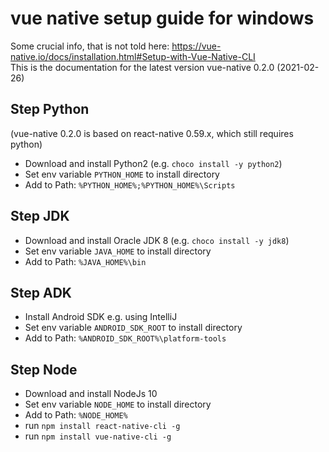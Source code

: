 # vue native setup guide for windows

Some crucial info, that is not told here: https://vue-native.io/docs/installation.html#Setup-with-Vue-Native-CLI \
This is the documentation for the latest version vue-native 0.2.0 (2021-02-26)

## Step Python
(vue-native 0.2.0 is based on react-native 0.59.x, which still requires python)
- Download and install Python2 (e.g. `choco install -y python2`)
- Set env variable `PYTHON_HOME` to install directory
- Add to Path:  `%PYTHON_HOME%;%PYTHON_HOME%\Scripts`

## Step JDK
- Download and install Oracle JDK 8 (e.g. `choco install -y jdk8`)
- Set env variable `JAVA_HOME` to install directory
- Add to Path:  `%JAVA_HOME%\bin`

## Step ADK
- Install Android SDK e.g. using IntelliJ
- Set env variable `ANDROID_SDK_ROOT` to install directory
- Add to Path:  `%ANDROID_SDK_ROOT%\platform-tools`

## Step Node
- Download and install NodeJs 10
- Set env variable `NODE_HOME` to install directory
- Add to Path:  `%NODE_HOME%`
- run `npm install react-native-cli -g`
- run `npm install vue-native-cli -g`

